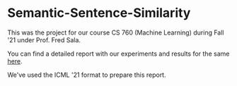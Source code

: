 # Semantic-Sentence-Similarity

This was the project for our course CS 760 (Machine Learning) during Fall '21 under Prof. Fred Sala.

You can find a detailed report with our experiments and results for the same [here](https://github.com/vikram71198/Sentence_Similarity/blob/main/Semantic_Similarity_using_Data_Augmentation_Report.pdf).

We've used the ICML '21 format to prepare this report.

